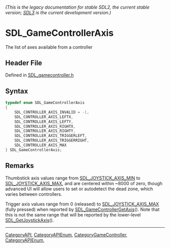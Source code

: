 ###### (This is the legacy documentation for stable SDL2, the current stable version; [SDL3](https://wiki.libsdl.org/SDL3/) is the current development version.)
# SDL_GameControllerAxis

The list of axes available from a controller

## Header File

Defined in [SDL_gamecontroller.h](https://github.com/libsdl-org/SDL/blob/SDL2/include/SDL_gamecontroller.h)

## Syntax

```c
typedef enum SDL_GameControllerAxis
{
    SDL_CONTROLLER_AXIS_INVALID = -1,
    SDL_CONTROLLER_AXIS_LEFTX,
    SDL_CONTROLLER_AXIS_LEFTY,
    SDL_CONTROLLER_AXIS_RIGHTX,
    SDL_CONTROLLER_AXIS_RIGHTY,
    SDL_CONTROLLER_AXIS_TRIGGERLEFT,
    SDL_CONTROLLER_AXIS_TRIGGERRIGHT,
    SDL_CONTROLLER_AXIS_MAX
} SDL_GameControllerAxis;
```

## Remarks

Thumbstick axis values range from
[SDL_JOYSTICK_AXIS_MIN](SDL_JOYSTICK_AXIS_MIN) to
[SDL_JOYSTICK_AXIS_MAX](SDL_JOYSTICK_AXIS_MAX), and are centered within
~8000 of zero, though advanced UI will allow users to set or autodetect the
dead zone, which varies between controllers.

Trigger axis values range from 0 (released) to
[SDL_JOYSTICK_AXIS_MAX](SDL_JOYSTICK_AXIS_MAX) (fully pressed) when
reported by [SDL_GameControllerGetAxis](SDL_GameControllerGetAxis)(). Note
that this is not the same range that will be reported by the lower-level
[SDL_GetJoystickAxis](SDL_GetJoystickAxis)().

----
[CategoryAPI](CategoryAPI), [CategoryAPIEnum](CategoryAPIEnum), [CategoryGameController](CategoryGameController), [CategoryAPIEnum](CategoryAPIEnum), 


